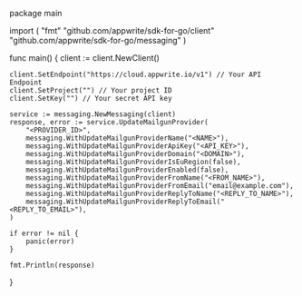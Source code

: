 package main

import (
    "fmt"
    "github.com/appwrite/sdk-for-go/client"
    "github.com/appwrite/sdk-for-go/messaging"
)

func main() {
    client := client.NewClient()

    client.SetEndpoint("https://cloud.appwrite.io/v1") // Your API Endpoint
    client.SetProject("") // Your project ID
    client.SetKey("") // Your secret API key

    service := messaging.NewMessaging(client)
    response, error := service.UpdateMailgunProvider(
        "<PROVIDER_ID>",
        messaging.WithUpdateMailgunProviderName("<NAME>"),
        messaging.WithUpdateMailgunProviderApiKey("<API_KEY>"),
        messaging.WithUpdateMailgunProviderDomain("<DOMAIN>"),
        messaging.WithUpdateMailgunProviderIsEuRegion(false),
        messaging.WithUpdateMailgunProviderEnabled(false),
        messaging.WithUpdateMailgunProviderFromName("<FROM_NAME>"),
        messaging.WithUpdateMailgunProviderFromEmail("email@example.com"),
        messaging.WithUpdateMailgunProviderReplyToName("<REPLY_TO_NAME>"),
        messaging.WithUpdateMailgunProviderReplyToEmail("<REPLY_TO_EMAIL>"),
    )

    if error != nil {
        panic(error)
    }

    fmt.Println(response)
}
